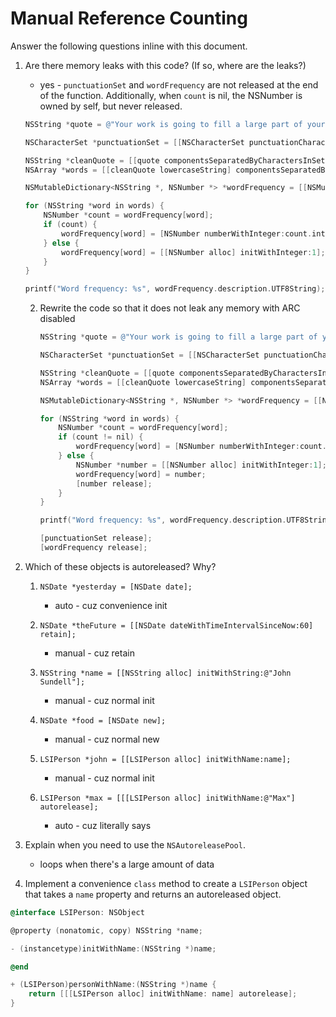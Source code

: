 # Manual Reference Counting

Answer the following questions inline with this document.

1. Are there memory leaks with this code? (If so, where are the leaks?)
	* yes - `punctuationSet` and `wordFrequency` are not released at the end of the function. Additionally, when `count` is nil, the NSNumber is owned by self, but never released.


	```objectivec
	NSString *quote = @"Your work is going to fill a large part of your life, and the only way to be truly satisfied is to do what you believe is great work. And the only way to do great work is to love what you do. If you haven't found it yet, keep looking. Don't settle. As with all matters of the heart, you'll know when you find it. - Steve Jobs";

	NSCharacterSet *punctuationSet = [[NSCharacterSet punctuationCharacterSet] retain];

	NSString *cleanQuote = [[quote componentsSeparatedByCharactersInSet:punctuationSet] componentsJoinedByString:@""];
	NSArray *words = [[cleanQuote lowercaseString] componentsSeparatedByString:@" "];

	NSMutableDictionary<NSString *, NSNumber *> *wordFrequency = [[NSMutableDictionary alloc] init];

	for (NSString *word in words) {
		NSNumber *count = wordFrequency[word];
		if (count) {
			wordFrequency[word] = [NSNumber numberWithInteger:count.integerValue + 1];
		} else {
			wordFrequency[word] = [[NSNumber alloc] initWithInteger:1];
		}
	}

	printf("Word frequency: %s", wordFrequency.description.UTF8String);
	```


	2. Rewrite the code so that it does not leak any memory with ARC disabled
		
		```objectivec
		NSString *quote = @"Your work is going to fill a large part of your life, and the only way to be truly satisfied is to do what you believe is great work. And the only way to do great work is to love what you do. If you haven't found it yet, keep looking. Don't settle. As with all matters of the heart, you'll know when you find it. - Steve Jobs";

		NSCharacterSet *punctuationSet = [[NSCharacterSet punctuationCharacterSet] retain];

		NSString *cleanQuote = [[quote componentsSeparatedByCharactersInSet:punctuationSet] componentsJoinedByString:@""];
		NSArray *words = [[cleanQuote lowercaseString] componentsSeparatedByString:@" "];

		NSMutableDictionary<NSString *, NSNumber *> *wordFrequency = [[NSMutableDictionary alloc] init];

		for (NSString *word in words) {
			NSNumber *count = wordFrequency[word];
			if (count != nil) {
				wordFrequency[word] = [NSNumber numberWithInteger:count.integerValue + 1];
			} else {
				NSNumber *number = [[NSNumber alloc] initWithInteger:1];
				wordFrequency[word] = number;
				[number release];
			}
		}

		printf("Word frequency: %s", wordFrequency.description.UTF8String);

		[punctuationSet release];
		[wordFrequency release];
		```

2. Which of these objects is autoreleased?  Why?

	1. `NSDate *yesterday = [NSDate date];`
		* auto - cuz convenience init
	
	2. `NSDate *theFuture = [[NSDate dateWithTimeIntervalSinceNow:60] retain];`
		* manual - cuz retain
	
	3. `NSString *name = [[NSString alloc] initWithString:@"John Sundell"];`
		* manual - cuz normal init
	
	4. `NSDate *food = [NSDate new];`
		* manual - cuz normal new
	
	5. `LSIPerson *john = [[LSIPerson alloc] initWithName:name];`
		* manual - cuz normal init
	
	6. `LSIPerson *max = [[[LSIPerson alloc] initWithName:@"Max"] autorelease];`
		* auto - cuz literally says


3. Explain when you need to use the `NSAutoreleasePool`.
	* loops when there's a large amount of data


4. Implement a convenience `class` method to create a `LSIPerson` object that takes a `name` property and returns an autoreleased object.

```objectivec
@interface LSIPerson: NSObject

@property (nonatomic, copy) NSString *name;

- (instancetype)initWithName:(NSString *)name;

@end

+ (LSIPerson)personWithName:(NSString *)name {
	return [[[LSIPerson alloc] initWithName: name] autorelease];
}

```
